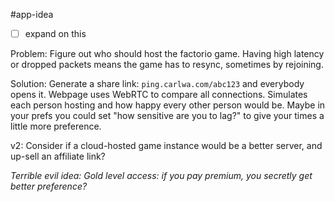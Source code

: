 #app-idea 
- [ ] expand on this

Problem: Figure out who should host the factorio game. Having high latency or dropped packets means the game has to resync, sometimes by rejoining.

Solution: 
Generate a share link: `ping.carlwa.com/abc123` and everybody opens it. 
Webpage uses WebRTC to compare all connections.
Simulates each person hosting and how happy every other person would be.
Maybe in your prefs you could set "how sensitive are you to lag?" to give your times a little more preference.

v2: Consider if a cloud-hosted game instance would be a better server, and up-sell an affiliate link?

*Terrible evil idea: Gold level access: if you pay premium, you secretly get better preference?*